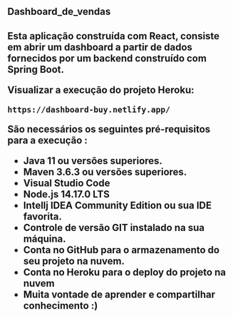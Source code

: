 <h2>Dashboard_de_vendas<h2>
Esta aplicação construída com React, consiste em abrir um dashboard a partir de dados fornecidos por um backend construído com Spring Boot.

Visualizar a execução do projeto Heroku:

```
https://dashboard-buy.netlify.app/
```

São necessários os seguintes pré-requisitos para a execução :

* Java 11 ou versões superiores.
* Maven 3.6.3 ou versões superiores.
* Visual Studio Code
* Node.js 14.17.0 LTS
* Intellj IDEA Community Edition ou sua IDE favorita.
* Controle de versão GIT instalado na sua máquina.
* Conta no GitHub para o armazenamento do seu projeto na nuvem.
* Conta no Heroku para o deploy do projeto na nuvem
* Muita vontade de aprender e compartilhar conhecimento :)





